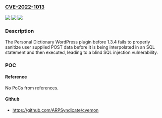 ### [CVE-2022-1013](https://cve.mitre.org/cgi-bin/cvename.cgi?name=CVE-2022-1013)
![](https://img.shields.io/static/v1?label=Product&message=Personal%20Dictionary&color=blue)
![](https://img.shields.io/static/v1?label=Version&message=1.3.4%3C%201.3.4%20&color=brighgreen)
![](https://img.shields.io/static/v1?label=Vulnerability&message=CWE-89%20SQL%20Injection&color=brighgreen)

### Description

The Personal Dictionary WordPress plugin before 1.3.4 fails to properly sanitize user supplied POST data before it is being interpolated in an SQL statement and then executed, leading to a blind SQL injection vulnerability.

### POC

#### Reference
No PoCs from references.

#### Github
- https://github.com/ARPSyndicate/cvemon

